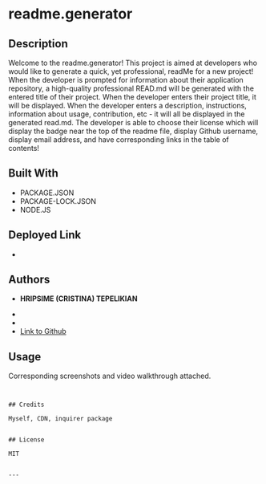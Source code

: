 # readme.generator

## Description 

Welcome to the readme.generator! 
This project is aimed at developers who would like to generate a quick, yet professional, readMe for a new project! When the developer is prompted for information about their application repository, a high-quality professional READ.md will be generated with the entered title of their project. When the developer enters their project title, it will be displayed. When the developer enters a description, instructions, information about usage, contribution, etc - it will all be displayed in the generated read.md. The developer is able to choose their license which will display the badge near the top of the readme file, display Github username, display email address, and have corresponding links in the table of contents!

## Built With

* PACKAGE.JSON
* PACKAGE-LOCK.JSON
* NODE.JS

## Deployed Link

* 


## Authors

* **HRIPSIME (CRISTINA) TEPELIKIAN** 

- 
- 
- [Link to Github](https://github.com/htepelikian)

## Usage 

Corresponding screenshots and video walkthrough attached.
```


## Credits

Myself, CDN, inquirer package


## License

MIT


---

